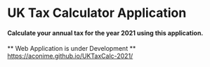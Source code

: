 # UK Tax Calculator Application
#### Calculate your annual tax for the year 2021 using this application.

** Web Application is under Development **
https://aconime.github.io/UKTaxCalc-2021/
